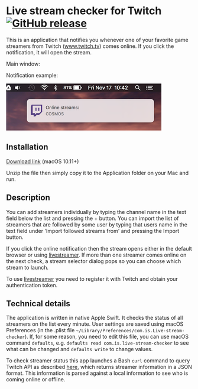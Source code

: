 # Live stream checker for Twitch [![GitHub release](https://img.shields.io/github/release/igor25/live_stream_checker.svg)](https://github.com/igor25/live_stream_checker/releases)

This is an application that notifies you whenever one of your favorite game streamers from Twitch (www.twitch.tv) comes online. If you click the notification, it will open the stream.

Main window:

[](Images/main_interface.png)

Notification example:

![](Images/online_notification.png)

## Installation

[Download link](https://github.com/igor25/live_stream_checker/releases/download/1.0/Live.stream.checker.app.zip) (macOS 10.11+)

Unzip the file then simply copy it to the Application folder on your Mac and run.

## Description

You can add streamers individually by typing the channel name in the text field below the list and pressing the + button. You can import the list of streamers that are followed by some user by typing that users name in the text field under 'Import followed streams from' and pressing the Import button.

If you click the online notification then the stream opens either in the default browser or using [livestreamer](http://livestreamer.tanuki.se). If more than one streamer comes online on the next check, a stream selector dialog pops so you can choose which stream to launch.

To use [livestreamer](http://livestreamer.tanuki.se) you need to register it with Twitch and obtain your authentication token.

## Technical details

The application is written in native Apple Swift. It checks the status of all streamers on the list every minute. User settings are saved using macOS Preferences (in the .plist file `~/Library/Preferences/com.is.Live-stream-checker`). If, for some reason, you need to edit this file, you can use macOS command `defaults`, e.g. `defaults read com.is.live-stream-checker` to see what can be changed and `defaults write` to change values.

To check streamer status this app launches a Bash `curl` command to query Twitch API as described [here](https://github.com/justintv/Twitch-API), which returns streamer information in a JSON format. This information is parsed against a local information to see who is coming online or offline. 

